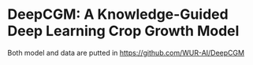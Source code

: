 # DeepCGM: A Knowledge-Guided Deep Learning Crop Growth Model

Both model and data are putted in https://github.com/WUR-AI/DeepCGM
